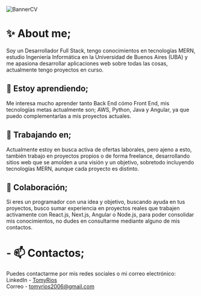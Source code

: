 ![BannerCV](https://github.com/TomyRioss/TomyRioss/assets/170044944/edd68a9b-5d5d-46e1-8418-3b2b4907b912)

# ✨ About me;
  Soy un Desarrollador Full Stack, tengo conocimientos en tecnologías MERN, estudio Ingeniería Informática en la Universidad de Buenos Aires (UBA) y me apasiona desarrollar aplicaciones web sobre todas las cosas, actualmente tengo proyectos en curso.

## 🌱 Estoy aprendiendo;
Me interesa mucho aprender tanto Back End cómo Front End, mis tecnologías metas actualmente son; AWS, Python, Java y Angular, ya que puedo complementarlas a mis proyectos actuales.

## 🔭 Trabajando en;
Actualmente estoy en busca activa de ofertas laborales, pero ajeno a esto, también trabajo en proyectos propios o de forma freelance, desarrollando sitios web que se amolden a una visión y un objetivo, sobretodo incluyendo tecnologías MERN, aunque cada proyecto es distinto.

## 👯 Colaboración;
Sí eres un programador con una idea y objetivo, buscando ayuda en tus proyectos, busco sumar experiencia en proyectos reales que trabajen activamente con React.js, Next.js, Angular o Node.js, para poder consolidar mis conocimientos, no dudes en consultarme mediante alguno de mis contactos.

# - 📫 Contactos;
  Puedes contactarme por mis redes sociales o mi correo electrónico: 
  LinkedIn - [TomyRios](www.linkedin.com/in/tomy-rios) <br>
  Correo - tomyrios2006@gmail.com
